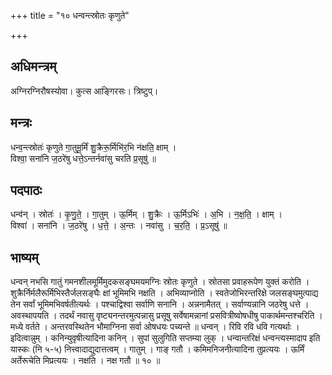 +++
title = "१० धन्वन्त्स्रोतः कृणुते"

+++
## अधिमन्त्रम्
अग्निरग्निरौषस्योवा। कुत्स आङ्गिरसः। त्रिष्टुप्।

## मन्त्रः
धन्व॒न्त्स्रोतः॑ कृणुते गा॒तुमू॒र्मिं शु॒क्रैरू॒र्मिभि॑र॒भि न॑क्षति॒ क्षाम् ।  
विश्वा॒ सना॑नि ज॒ठरे॑षु धत्ते॒ऽन्तर्नवा॑सु चरति प्र॒सूषु॑ ॥

## पदपाठः
धन्व॑न् । स्रोतः॑ । कृ॒णु॒ते॒ । गा॒तुम् । ऊ॒र्मिम् । शु॒क्रैः । ऊ॒र्मिऽभिः॑ । अ॒भि । न॒क्ष॒ति॒ । क्षाम् ।  
विश्वा॑ । सना॑नि । ज॒ठरे॑षु । ध॒त्ते॒ । अ॒न्तः । नवा॑सु । च॒र॒ति॒ । प्र॒ऽसूषु॑ ॥

## भाष्यम्
धन्वन् नभसि गातुं गमनशीलमूर्मिमुदकसङ्घमयमग्निः स्रोतः कृणुते । स्रोतसा प्रवाहरूपेण युक्तं करोति । शुक्रैर्निर्मलैरूर्मिभिस्तैर्जलसङ्घैः क्षां भूमिमभि नक्षति । अभिव्याप्नोति । स्वतेजोभिरन्तरिक्षे जलसङ्घमुत्पाद्य तेन सर्वां भूमिमभिवर्षतीत्यर्थः । पश्चाद्विश्वा सर्वाणि सनानि । अन्ननामैतत् । सर्वाण्यन्नानि जठरेषु धत्ते । अवस्थापयति । तदर्थं नवासु वृष्ट्यनन्तरमुत्पन्नासु प्रसूषु सर्वेषामन्नानां प्रसवित्रीष्वोषधीषु पाकार्थमन्तश्चरिति । मध्ये वर्तते । अन्तरवस्थितेन भौमाग्निना सर्वा ओषधयः पच्यन्ते ॥ धन्वन् । रिवि रवि धवि गत्यर्थाः । इदित्वान्नुम् । कनिन्युवृषीत्यादिना कनिन् । सुपां सुलुगिति सप्तम्या लुक् । धन्वान्तरिक्षं धन्वन्त्यस्मादाप इति यास्कः (नि ५-५) नित्त्वादाद्युदात्तत्वम् । गातुम् । गाङ् गतौ । कमिमनिजनीत्यादिना तुप्रत्ययः । ऊर्मिं अर्तेरूचेति मिप्रत्ययः । नक्षति । नक्ष गतौ ॥ १० ॥
